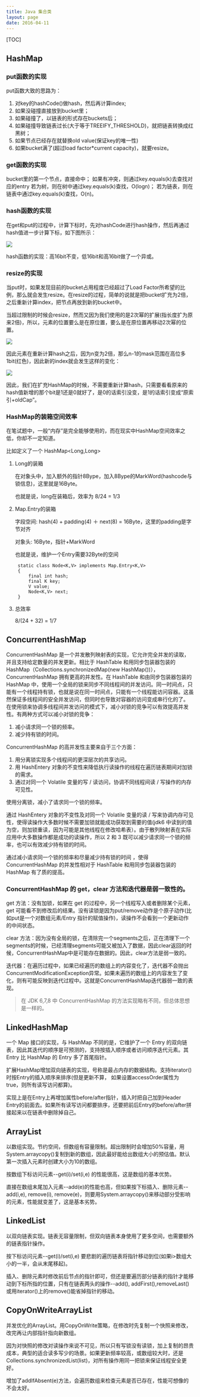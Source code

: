 ```yaml
---
title: Java 集合类
layout: page
date: 2016-04-11
---
```

[TOC]

## HashMap

### put函数的实现
put函数大致的思路为：

1. 对key的hashCode()做hash，然后再计算index;
2. 如果没碰撞直接放到bucket里；
3. 如果碰撞了，以链表的形式存在buckets后；
4. 如果碰撞导致链表过长(大于等于TREEIFY_THRESHOLD)，就把链表转换成红黑树；
5. 如果节点已经存在就替换old value(保证key的唯一性)
6. 如果bucket满了(超过load factor*current capacity)，就要resize。

### get函数的实现
bucket里的第一个节点，直接命中；
如果有冲突，则通过key.equals(k)去查找对应的entry
若为树，则在树中通过key.equals(k)查找，O(logn)；
若为链表，则在链表中通过key.equals(k)查找，O(n)。

### hash函数的实现
在get和put的过程中，计算下标时，先对hashCode进行hash操作，然后再通过hash值进一步计算下标，如下图所示：

![](http://7xjtfr.com1.z0.glb.clouddn.com/293b52fc-d932-11e4-854d-cb47be67949a.png)

hash函数的实现：高16bit不变，低16bit和高16bit做了一个异或。

### resize的实现
当put时，如果发现目前的bucket占用程度已经超过了Load Factor所希望的比例，那么就会发生resize。在resize的过程，简单的说就是把bucket扩充为2倍，之后重新计算index，把节点再放到新的bucket中。

当超过限制的时候会resize，然而又因为我们使用的是2次幂的扩展(指长度扩为原来2倍)，所以，元素的位置要么是在原位置，要么是在原位置再移动2次幂的位置。

![](http://7xjtfr.com1.z0.glb.clouddn.com/ceb6e6ac-d93b-11e4-98e7-c5a5a07da8c4.png)

因此元素在重新计算hash之后，因为n变为2倍，那么n-1的mask范围在高位多1bit(红色)，因此新的index就会发生这样的变化：

![](http://7xjtfr.com1.z0.glb.clouddn.com/519be432-d93c-11e4-85bb-dff0a03af9d3.png)

因此，我们在扩充HashMap的时候，不需要重新计算hash，只需要看看原来的hash值新增的那个bit是1还是0就好了，是0的话索引没变，是1的话索引变成“原索引+oldCap”。

### HashMap的装箱空间效率
在笔试题中，一般“内存”是完全能够使用的，而在现实中HashMap空间效率之低，你却不一定知道。

比如定义了一个 HashMap<Long,Long>

1. Long的装箱

    在对象头中，加入额外的指针8Bype，加入8Bype的MarkWord(hashcode与锁信息)，这里就是16Byte。

    也就是说，long在装箱后，效率为 8/24 = 1/3

2. Map.Entry的装箱

    字段空间: hash(4) + padding(4) ＋ next(8) = 16Byte，这里的padding是字节对齐

    对象头: 16Byte，指针+MarkWord

    也就是说，维护一个Entry需要32Byte的空间

        static class Node<K,V> implements Map.Entry<K,V>
        {
            final int hash;
            final K key;
            V value;
            Node<K,V> next;
        }

3. 总效率

    8/(24 + 32) = 1/7

## ConcurrentHashMap
ConcurrentHashMap 是一个并发散列映射表的实现，它允许完全并发的读取，并且支持给定数量的并发更新。相比于 HashTable 和用同步包装器包装的 HashMap（Collections.synchronizedMap(new HashMap())），ConcurrentHashMap 拥有更高的并发性。在 HashTable 和由同步包装器包装的 HashMap 中，使用一个全局的锁来同步不同线程间的并发访问。同一时间点，只能有一个线程持有锁，也就是说在同一时间点，只能有一个线程能访问容器。这虽然保证多线程间的安全并发访问，但同时也导致对容器的访问变成串行化的了。
在使用锁来协调多线程间并发访问的模式下，减小对锁的竞争可以有效提高并发性。有两种方式可以减小对锁的竞争：

1. 减小请求同一个锁的频率。
2. 减少持有锁的时间。

ConcurrentHashMap 的高并发性主要来自于三个方面：

1. 用分离锁实现多个线程间的更深层次的共享访问。
2. 用 HashEntery 对象的不变性来降低执行读操作的线程在遍历链表期间对加锁的需求。
3. 通过对同一个 Volatile 变量的写 / 读访问，协调不同线程间读 / 写操作的内存可见性。

使用分离锁，减小了请求同一个锁的频率。

通过 HashEntery 对象的不变性及对同一个 Volatile 变量的读 / 写来协调内存可见性，使得读操作大多数时候不需要加锁就能成功获取到需要的值(jdk6 中读到的值为空，则加锁重读，因为可能是其他线程在修改哈希表）。由于散列映射表在实际应用中大多数操作都是成功的读操作，所以 2 和 3 既可以减少请求同一个锁的频率，也可以有效减少持有锁的时间。

通过减小请求同一个锁的频率和尽量减少持有锁的时间 ，使得 ConcurrentHashMap 的并发性相对于 HashTable 和用同步包装器包装的 HashMap 有了质的提高。

### ConcurrentHashMap 的 get，clear 方法和迭代器是**弱一致性**的。

get 方法：没有加锁，如果在 get 的过程中，另一个线程写入或者删除某个元素，get 可能看不到修改后的结果。没有读锁是因为put/remove动作是个原子动作(比如put是一个对数组元素/Entry 指针的赋值操作)，读操作不会看到一个更新动作的中间状态。

clear 方法：因为没有全局的锁，在清除完一个segments之后，正在清理下一个segments的时候，已经清理segments可能又被加入了数据，因此clear返回的时候，ConcurrentHashMap中是可能存在数据的。因此，clear方法是弱一致的。

迭代器：在遍历过程中，如果已经遍历的数组上的内容变化了，迭代器不会抛出ConcurrentModificationException异常。如果未遍历的数组上的内容发生了变化，则有可能反映到迭代过程中。这就是ConcurrentHashMap迭代器弱一致的表现。

> 在 JDK 6,7,8 中 ConcurrentHashMap 的方法实现略有不同，但总体思想是一样的。

## LinkedHashMap
一个 Map 接口的实现，与 HashMap 不同的是，它维护了一个 Entry 的双向链表，因此其迭代的顺序是可预测的，支持按插入顺序或者访问顺序迭代元素。其 Entry 比 HashMap 的 Entry 多了首尾指针。

扩展HashMap增加双向链表的实现，号称是最占内存的数据结构。支持iterator()时按Entry的插入顺序来排序(但是更新不算， 如果设置accessOrder属性为true，则所有读写访问都算)。

实现上是在Entry上再增加属性before/after指针，插入时把自己加到Header Entry的前面去。如果所有读写访问都要排序，还要把前后Entry的before/after拼接起来以在链表中删除掉自己。

## ArrayList
以数组实现。节约空间，但数组有容量限制。超出限制时会增加50%容量，用System.arraycopy()复制到新的数组，因此最好能给出数组大小的预估值。默认第一次插入元素时创建大小为10的数组。

按数组下标访问元素--get(i)/set(i,e) 的性能很高，这是数组的基本优势。

直接在数组末尾加入元素--add(e)的性能也高，但如果按下标插入、删除元素--add(i,e), remove(i), remove(e)，则要用System.arraycopy()来移动部分受影响的元素，性能就变差了，这是基本劣势。

## LinkedList
以双向链表实现。链表无容量限制，但双向链表本身使用了更多空间，也需要额外的链表指针操作。

按下标访问元素--get(i)/set(i,e) 要悲剧的遍历链表将指针移动到位(如果i>数组大小的一半，会从末尾移起)。

插入、删除元素时修改前后节点的指针即可，但还是要遍历部分链表的指针才能移动到下标所指的位置，只有在链表两头的操作--add(), addFirst(),removeLast()或用iterator()上的remove()能省掉指针的移动。

## CopyOnWriteArrayList
并发优化的ArrayList。用CopyOnWrite策略，在修改时先复制一个快照来修改，改完再让内部指针指向新数组。

因为对快照的修改对读操作来说不可见，所以只有写锁没有读锁，加上复制的昂贵成本，典型的适合读多写少的场景。如果更新频率较高，或数组较大时，还是Collections.synchronizedList(list)，对所有操作用同一把锁来保证线程安全更好。

增加了addIfAbsent(e)方法，会遍历数组来检查元素是否已存在，性能可想像的不会太好。